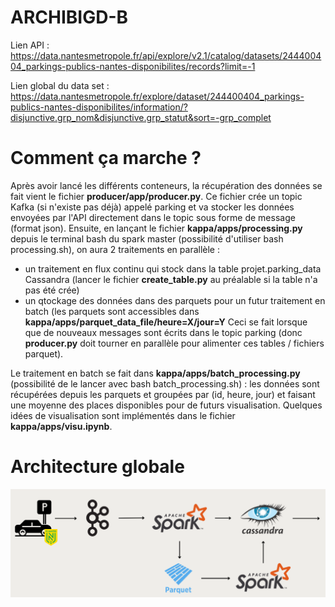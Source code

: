# ARCHIBIGD-B

Lien API : https://data.nantesmetropole.fr/api/explore/v2.1/catalog/datasets/244400404_parkings-publics-nantes-disponibilites/records?limit=-1

Lien global du data set : https://data.nantesmetropole.fr/explore/dataset/244400404_parkings-publics-nantes-disponibilites/information/?disjunctive.grp_nom&disjunctive.grp_statut&sort=-grp_complet

# Comment ça marche ?

Après avoir lancé les différents conteneurs, la récupération des données se fait vient le fichier **producer/app/producer.py**. Ce fichier crée un topic Kafka (si n'existe pas déjà) appelé parking et va stocker les données envoyées par l'API directement dans le topic sous forme de message (format json). Ensuite, en lançant le fichier **kappa/apps/processing.py** depuis le terminal bash du spark master (possibilité d'utiliser bash processing.sh), on aura 2 traitements en parallèle :
- un traitement en flux continu qui stock dans la table projet.parking_data Cassandra (lancer le fichier **create_table.py** au préalable si la table n'a pas été crée)
- un qtockage des données dans des parquets pour un futur traitement en batch (les parquets sont accessibles dans **kappa/apps/parquet_data_file/heure=X/jour=Y**
Ceci se fait lorsque que de nouveaux messages sont écrits dans le topic parking (donc **producer.py** doit tourner en parallèle pour alimenter ces tables / fichiers parquet).

Le traitement en batch se fait dans **kappa/apps/batch_processing.py** (possibilité de le lancer avec bash batch_processing.sh) : les données sont récupérées depuis les parquets et groupées par (id, heure, jour) et faisant une moyenne des places disponibles pour de futurs visualisation. Quelques idées de visualisation sont implémentés dans le fichier **kappa/apps/visu.ipynb**.

# Architecture globale

![Architecture](architecture.png)
